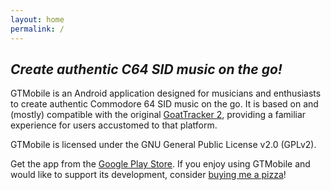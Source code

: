 ```yaml
---
layout: home
permalink: /
---
```


<h2 class="center"><em>Create authentic C64 SID music on the go!</em></h2>

GTMobile is an Android application designed for musicians and enthusiasts to create authentic Commodore 64 SID music on the go.
It is based on and (mostly) compatible with the original [GoatTracker 2](https://sourceforge.net/projects/goattracker2/),
providing a familiar experience for users accustomed to that platform.

GTMobile is licensed under the GNU General Public License v2.0 (GPLv2).

Get the app from the [Google Play Store](https://play.google.com/store/apps/details?id=com.twobit.gtmobile).
If you enjoy using GTMobile and would like to support its development, consider [buying me a pizza](https://buymeacoffee.com/twobit)!

